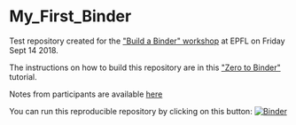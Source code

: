# My_First_Binder
Test repository created for the ["Build a Binder" workshop](https://memento.epfl.ch/event/binder-sharing-reproducible-and-interactive-resear/) at EPFL on Friday Sept 14 2018.

The instructions on how to build this repository are in this ["Zero to Binder"](https://github.com/Build-a-binder/build-a-binder.github.io/blob/master/workshop/10-zero-to-binder.md) tutorial.

Notes from participants are available [here](https://hackmd.io/BgVagGXTTH6kHNZn9vIeaA?view)

You can run this reproducible repository by clicking on this button: [![Binder](https://mybinder.org/badge.svg)](https://mybinder.org/v2/gh/heluc/My_First_Binder/master)
